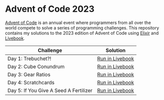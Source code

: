 # Advent of Code 2023

[Advent of Code](https://adventofcode.com/) is an annual event where programmers from all over the world compete to solve a series of programming challenges.
This repository contains my solutions to the 2023 edition of Advent of Code using [Elixir](https://elixir-lang.org/) and [Livebook](https://livebook.dev/).

| Challenge                              | Solution                                                                                                                        |
| -------------------------------------- | ------------------------------------------------------------------------------------------------------------------------------- |
| Day 1: Trebuchet?!                     | [Run in Livebook](https://livebook.dev/run?url=https%3A%2F%2Fgithub.com%2Fhwuethrich%2Faoc2023%2Fblob%2Fmaster%2Fday-01.livemd) |
| Day 2: Cube Conundrum                  | [Run in Livebook](https://livebook.dev/run?url=https%3A%2F%2Fgithub.com%2Fhwuethrich%2Faoc2023%2Fblob%2Fmaster%2Fday-02.livemd) |
| Day 3: Gear Ratios                     | [Run in Livebook](https://livebook.dev/run?url=https%3A%2F%2Fgithub.com%2Fhwuethrich%2Faoc2023%2Fblob%2Fmaster%2Fday-03.livemd) |
| Day 4: Scratchcards                    | [Run in Livebook](https://livebook.dev/run?url=https%3A%2F%2Fgithub.com%2Fhwuethrich%2Faoc2023%2Fblob%2Fmaster%2Fday-04.livemd) |
| Day 5: If You Give A Seed A Fertilizer | [Run in Livebook](https://livebook.dev/run?url=https%3A%2F%2Fgithub.com%2Fhwuethrich%2Faoc2023%2Fblob%2Fmaster%2Fday-05.livemd) |
